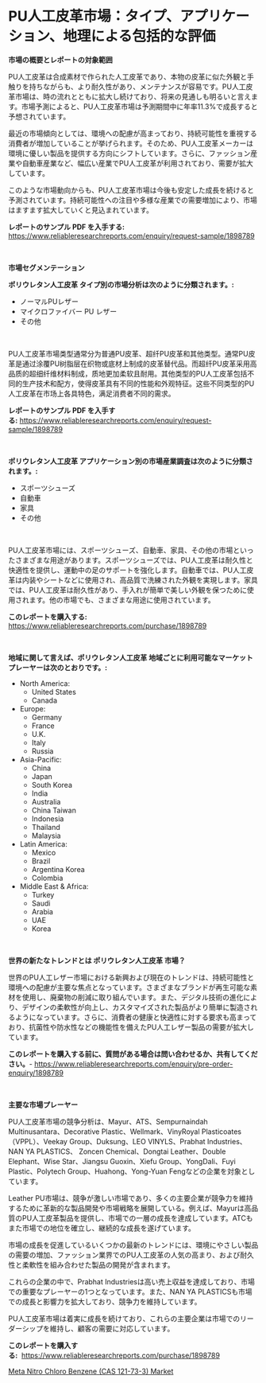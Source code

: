 <p><h1>PU人工皮革市場：タイプ、アプリケーション、地理による包括的な評価</h1></p><p><strong>市場の概要とレポートの対象範囲</strong></p>
<p><p>PU人工皮革は合成素材で作られた人工皮革であり、本物の皮革に似た外観と手触りを持ちながらも、より耐久性があり、メンテナンスが容易です。PU人工皮革市場は、時の流れとともに拡大し続けており、将来の見通しも明るいと言えます。市場予測によると、PU人工皮革市場は予測期間中に年率11.3%で成長すると予想されています。</p><p>最近の市場傾向としては、環境への配慮が高まっており、持続可能性を重視する消費者が増加していることが挙げられます。そのため、PU人工皮革メーカーは環境に優しい製品を提供する方向にシフトしています。さらに、ファッション産業や自動車産業など、幅広い産業でPU人工皮革が利用されており、需要が拡大しています。</p><p>このような市場動向からも、PU人工皮革市場は今後も安定した成長を続けると予測されています。持続可能性への注目や多様な産業での需要増加により、市場はますます拡大していくと見込まれています。</p></p>
<p><strong>レポートのサンプル PDF を入手する:</strong> <a href="https://www.reliableresearchreports.com/enquiry/request-sample/1898789">https://www.reliableresearchreports.com/enquiry/request-sample/1898789</a></p>
<p>&nbsp;</p>
<p><strong>市場セグメンテーション</strong></p>
<p><strong>ポリウレタン人工皮革 タイプ別の市場分析は次のように分類されます。:</strong></p>
<p><ul><li>ノーマルPUレザー</li><li>マイクロファイバー PU レザー</li><li>その他</li></ul></p>
<p>&nbsp;</p>
<p><p>PU人工皮革市場类型通常分为普通PU皮革、超纤PU皮革和其他类型。通常PU皮革是通过涂覆PU树脂层在织物或底材上制成的皮革替代品。而超纤PU皮革采用高品质的超细纤维材料制成，质地更加柔软且耐用。其他类型的PU人工皮革包括不同的生产技术和配方，使得皮革具有不同的性能和外观特征。这些不同类型的PU人工皮革在市场上各具特色，满足消费者不同的需求。</p></p>
<p><strong>レポートのサンプル PDF を入手する:</strong>&nbsp;<a href="https://www.reliableresearchreports.com/enquiry/request-sample/1898789">https://www.reliableresearchreports.com/enquiry/request-sample/1898789</a></p>
<p>&nbsp;</p>
<p><strong> ポリウレタン人工皮革 アプリケーション別の市場産業調査は次のように分類されます。:</strong></p>
<p><ul><li>スポーツシューズ</li><li>自動車</li><li>家具</li><li>その他</li></ul></p>
<p>&nbsp;</p>
<p><p>PU人工皮革市場には、スポーツシューズ、自動車、家具、その他の市場といったさまざまな用途があります。スポーツシューズでは、PU人工皮革は耐久性と快適性を提供し、運動中の足のサポートを強化します。自動車では、PU人工皮革は内装やシートなどに使用され、高品質で洗練された外観を実現します。家具では、PU人工皮革は耐久性があり、手入れが簡単で美しい外観を保つために使用されます。他の市場でも、さまざまな用途に使用されています。</p></p>
<p><strong>このレポートを購入する:</strong>&nbsp; <a href="https://www.reliableresearchreports.com/purchase/1898789">https://www.reliableresearchreports.com/purchase/1898789</a></p>
<p>&nbsp;</p>
<p><strong>地域に関して言えば、ポリウレタン人工皮革 地域ごとに利用可能なマーケットプレーヤーは次のとおりです。:</strong></p>
<p><ul>
    <li>
        North America:
        <ul>
            <li>United States</li>
            <li>Canada</li>
        </ul>
    </li>
    <li>
        Europe:
        <ul>
            <li>Germany</li>
            <li>France</li>
            <li>U.K.</li>
            <li>Italy</li>
            <li>Russia</li>
        </ul>
    </li>
    <li>
        Asia-Pacific:
        <ul>
            <li>China</li>
            <li>Japan</li>
            <li>South Korea</li>
            <li>India</li>
            <li>Australia</li>
            <li>China Taiwan</li>
            <li>Indonesia</li>
            <li>Thailand</li>
            <li>Malaysia</li>
        </ul>
    </li>
    <li>
        Latin America:
        <ul>
            <li>Mexico</li>
            <li>Brazil</li>
            <li>Argentina Korea</li>
            <li>Colombia</li>
        </ul>
    </li>
    <li>
        Middle East & Africa:
        <ul>
            <li>Turkey</li>
            <li>Saudi</li>
            <li>Arabia</li>
            <li>UAE</li>
            <li>Korea</li>
        </ul>
    </li>
    </ul></p>
<p>&nbsp;</p>
<p><strong>世界の新たなトレンドとは ポリウレタン人工皮革 市場？</strong></p>
<p><p>世界のPU人工レザー市場における新興および現在のトレンドは、持続可能性と環境への配慮が主要な焦点となっています。さまざまなブランドが再生可能な素材を使用し、廃棄物の削減に取り組んでいます。また、デジタル技術の進化により、デザインの柔軟性が向上し、カスタマイズされた製品がより簡単に製造されるようになっています。さらに、消費者の健康と快適性に対する要求も高まっており、抗菌性や防水性などの機能性を備えたPU人工レザー製品の需要が拡大しています。</p></p>
<p><strong>このレポートを購入する前に、質問がある場合は問い合わせるか、共有してください。</strong>- <a href="https://www.reliableresearchreports.com/enquiry/pre-order-enquiry/1898789">https://www.reliableresearchreports.com/enquiry/pre-order-enquiry/1898789</a></p>
<p>&nbsp;</p>
<p><strong>主要な市場プレーヤー</strong></p>
<p><p>PU人工皮革市場の競争分析は、Mayur、ATS、Sempurnaindah Multinusantara、Decorative Plastic、Wellmark、VinyRoyal Plasticoates（VPPL）、Veekay Group、Duksung、LEO VINYLS、Prabhat Industries、NAN YA PLASTICS、 Zoncen Chemical、Dongtai Leather、Double Elephant、Wise Star、Jiangsu Guoxin、Xiefu Group、YongDali、Fuyi Plastic、Polytech Group、Huahong、Yong-Yuan Fengなどの企業を対象としています。 </p><p>Leather PU市場は、競争が激しい市場であり、多くの主要企業が競争力を維持するために革新的な製品開発や市場戦略を展開している。例えば、Mayurは高品質のPU人工皮革製品を提供し、市場での一層の成長を達成しています。ATCもまた市場での地位を確立し、継続的な成長を遂げています。 </p><p>市場の成長を促進しているいくつかの最新のトレンドには、環境にやさしい製品の需要の増加、ファッション業界でのPU人工皮革の人気の高まり、および耐久性と柔軟性を組み合わせた製品の開発が含まれます。 </p><p>これらの企業の中で、Prabhat Industriesは高い売上収益を達成しており、市場での重要なプレーヤーの1つとなっています。また、NAN YA PLASTICSも市場での成長と影響力を拡大しており、競争力を維持しています。 </p><p>PU人工皮革市場は着実に成長を続けており、これらの主要企業は市場でのリーダーシップを維持し、顧客の需要に対応しています。</p></p>
<p><strong>このレポートを購入する:</strong>&nbsp;&nbsp;<a href="https://www.reliableresearchreports.com/purchase/1898789">https://www.reliableresearchreports.com/purchase/1898789</a></p>
<p><p><a href="https://fuschia-pecorino-a6d.notion.site/Meta-Nitro-Chloro-Benzene-CAS-121-73-3-Market-Share-Market-New-Trends-Analysis-Report-By-Type-B-8039687130f0421ab5572cda60371124">Meta Nitro Chloro Benzene (CAS 121-73-3) Market</a></p></p>